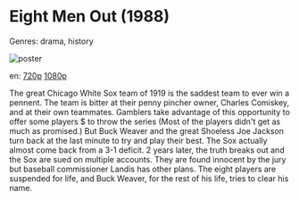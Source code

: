 # Eight Men Out (1988)

Genres: drama, history

![poster](http://image.tmdb.org/t/p/w500/fHuhmSYA6xIYLoC9Q1Wiaca7Avm.jpg)

en:
  [720p](magnet:?xt=urn:btih:68665A46F1D0F5935CA3CA19B52FE6FE4073242E&tr=udp://glotorrents.pw:6969/announce&tr=udp://tracker.opentrackr.org:1337/announce&tr=udp://torrent.gresille.org:80/announce&tr=udp://tracker.openbittorrent.com:80&tr=udp://tracker.coppersurfer.tk:6969&tr=udp://tracker.leechers-paradise.org:6969&tr=udp://p4p.arenabg.ch:1337&tr=udp://tracker.internetwarriors.net:1337)
  [1080p](magnet:?xt=urn:btih:B3C13BA8472367AB3CBF7B10EE259EE54C1D37F1&tr=udp://glotorrents.pw:6969/announce&tr=udp://tracker.opentrackr.org:1337/announce&tr=udp://torrent.gresille.org:80/announce&tr=udp://tracker.openbittorrent.com:80&tr=udp://tracker.coppersurfer.tk:6969&tr=udp://tracker.leechers-paradise.org:6969&tr=udp://p4p.arenabg.ch:1337&tr=udp://tracker.internetwarriors.net:1337)
  


The great Chicago White Sox team of 1919 is the saddest team to ever win a pennent. The team is bitter at their penny pincher owner, Charles Comiskey, and at their own teammates. Gamblers take advantage of this opportunity to offer some players $ to throw the series (Most of the players didn't get as much as promised.) But Buck Weaver and the great Shoeless Joe Jackson turn back at the last minute to try and play their best. The Sox actually almost come back from a 3-1 deficit. 2 years later, the truth breaks out and the Sox are sued on multiple accounts. They are found innocent by the jury but baseball commissioner Landis has other plans. The eight players are suspended for life, and Buck Weaver, for the rest of his life, tries to clear his name.